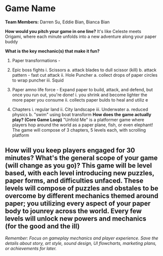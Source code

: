 # Game Name

**Team Members:** Darren Su, Eddie Bian, Bianca Bian

**How would you pitch your game in one line?**
It's like Celeste meets Origami, where each minute unfolds into a new adventure along your paper buddy

**What is the key mechanic(s) that make it fun?**
1. Paper transformations -
2. Epic boss fights
    i. Scissors
        a. attack blades to dull scissor (kill)
        b. attack pattern
            - fast cut attack
    ii. Hole Puncher
        a. collect drops of paper circles to wrap puncher 
    iii. Squid

3. Paper amno life force - Expand paper to build, attack, and defend, but once you run out, you're done!
    i. you shrink and become lighter the more paper you consume
    ii. collects paper bulds to heal and utiliz e

4. Chapters
    i. regular land
    ii. City landscape
    iii. Underwater
        a. reduced physics
        b. "swim" using boat transform
**How does the game actually play? (Core Game Loop)**
"Unfold Me" is a platformer game where players hop around the world as a paper plane, fish, or even elephant!
The game will compose of 3 chapters, 5 levels each, with scrolling platform

**How will you keep players engaged for 30 minutes? What's the general scope of your game (will change as you go)?**
This game will be level based, with each level introducing new puzzles, paper forms, and difficulties unfaced. These levels will compose of puzzles and obstales to be overcome by different mechanics themed around paper; you utilizing every aspect of your paper body to jounrey across the world. Every few levels will unlock new powers and mechanics (for the good and the ill)
---
*Remember: Focus on gameplay mechanics and player experience. Save the details about story, art style, sound design, UI flowcharts, marketing plans, or achievements for later.*
